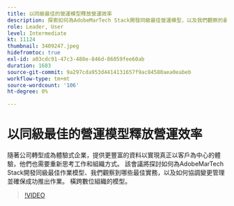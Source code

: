```yaml
---
title: 以同級最佳的營運模型釋放營運效率
description: 探索如何為AdobeMarTech Stack開發同級最佳營運模型，以及我們觀察的最佳作法
role: Leader, User
level: Intermediate
kt: 11124
thumbnail: 3409247.jpeg
hidefromtoc: true
exl-id: a03cdc91-47c3-488e-846d-86059fee60ab
duration: 1683
source-git-commit: 9a297cda953d4414131657f9ac84580aea0eabeb
workflow-type: tm+mt
source-wordcount: '106'
ht-degree: 0%

---
```


# 以同級最佳的營運模型釋放營運效率

隨著公司轉型成為體驗式企業，提供更豐富的資料以實現真正以客戶為中心的體驗，他們也需要重新思考工作和組織方式。 該會議將探討如何為AdobeMarTech Stack開發同級最佳作業模型、我們觀察到哪些最佳實務，以及如何協調變更管理並確保成功推出作業。 橫跨數位組織的模型。

>[!VIDEO](https://video.tv.adobe.com/v/3409247/?quality=12&learn=on)
